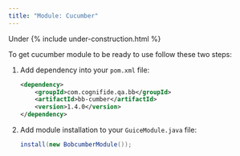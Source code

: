 ```yaml
---
title: "Module: Cucumber"
---
```


Under {% include under-construction.html %}

To get cucumber module to be ready to use follow these two steps:

1. Add dependency into your `pom.xml` file:

    ```xml
    <dependency>
        <groupId>com.cognifide.qa.bb</groupId>
        <artifactId>bb-cumber</artifactId>
        <version>1.4.0</version>
    </dependency>
    ```
2. Add module installation to your `GuiceModule.java` file:
    ```java
    install(new BobcumberModule());
  
    ```
